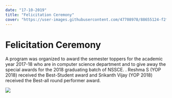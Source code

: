```yaml
---
date: "17-10-2019"
title: "Felicitation Ceremony"
cover: "https://user-images.githubusercontent.com/47708978/88655124-f2f11800-d0eb-11ea-9308-240d6ed35e86.jpg"
---
```

# Felicitation Ceremony

A program was organized to award the semester toppers for the academic year 2017-18 who are in computer science department and to give away the special awards for the 2018 graduating batch of NSSCE. . Reshma S (YOP 2018) received the Best-Student award and Srikanth Vijay (YOP 2018)  received the Best-all round performer award.

![](https://user-images.githubusercontent.com/47708978/88577335-7830ea00-d064-11ea-88e9-801aceed044b.jpg)